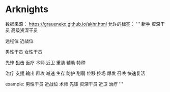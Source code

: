 # Arknights
数据来源： https://graueneko.github.io/akhr.html
允许的标签：
''' 
新手 
资深干员 
高级资深干员 
                  
远程位 
近战位 
                 
男性干员 
女性干员 
                 
先锋 
狙击 
医疗 
术师 
近卫 
重装 
辅助 
特种 
                 
治疗 
支援 
输出 
群攻 
减速 
生存 
防护 
削弱 
位移 
控场 
爆发 
召唤 
快速复活  

example:
男性干员 近战位 术师 先锋
资深干员 近卫 治疗
'''
